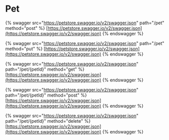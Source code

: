 # Pet

{% swagger src="https://petstore.swagger.io/v2/swagger.json" path="/pet" method="post" %}
[https://petstore.swagger.io/v2/swagger.json](https://petstore.swagger.io/v2/swagger.json)
{% endswagger %}

{% swagger src="https://petstore.swagger.io/v2/swagger.json" path="/pet" method="put" %}
[https://petstore.swagger.io/v2/swagger.json](https://petstore.swagger.io/v2/swagger.json)
{% endswagger %}

{% swagger src="https://petstore.swagger.io/v2/swagger.json" path="/pet/{petId}" method="get" %}
[https://petstore.swagger.io/v2/swagger.json](https://petstore.swagger.io/v2/swagger.json)
{% endswagger %}

{% swagger src="https://petstore.swagger.io/v2/swagger.json" path="/pet/{petId}" method="post" %}
[https://petstore.swagger.io/v2/swagger.json](https://petstore.swagger.io/v2/swagger.json)
{% endswagger %}

{% swagger src="https://petstore.swagger.io/v2/swagger.json" path="/pet/{petId}" method="delete" %}
[https://petstore.swagger.io/v2/swagger.json](https://petstore.swagger.io/v2/swagger.json)
{% endswagger %}
